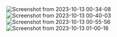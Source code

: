 ![Screenshot from 2023-10-13 00-34-08](https://github.com/kodokaii/Vulkan_3D_mandelbrot_set/assets/110056528/b4e91105-93be-40da-9402-793af57afd72)
![Screenshot from 2023-10-13 00-40-03](https://github.com/kodokaii/Vulkan_3D_mandelbrot_set/assets/110056528/b84743fb-4ad5-4778-954e-eb64370139f1)
![Screenshot from 2023-10-13 00-55-56](https://github.com/kodokaii/Vulkan_3D_mandelbrot_set/assets/110056528/4b4fdef9-945d-4ffa-b074-bc7b93bdd28a)
![Screenshot from 2023-10-13 01-00-16](https://github.com/kodokaii/Vulkan_3D_mandelbrot_set/assets/110056528/1afa4930-65b7-483d-ac2b-d51dab439889)
